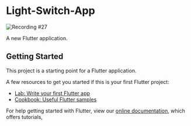 # Light-Switch-App

![Recording #27](https://github.com/nobelleon/Light-Switch-App/assets/76748114/ef00fd3a-7b4b-463d-97a1-17143b5f0a59)

A new Flutter application.

## Getting Started

This project is a starting point for a Flutter application.

A few resources to get you started if this is your first Flutter project:

- [Lab: Write your first Flutter app](https://flutter.dev/docs/get-started/codelab)
- [Cookbook: Useful Flutter samples](https://flutter.dev/docs/cookbook)

For help getting started with Flutter, view our
[online documentation](https://flutter.dev/docs), which offers tutorials,
